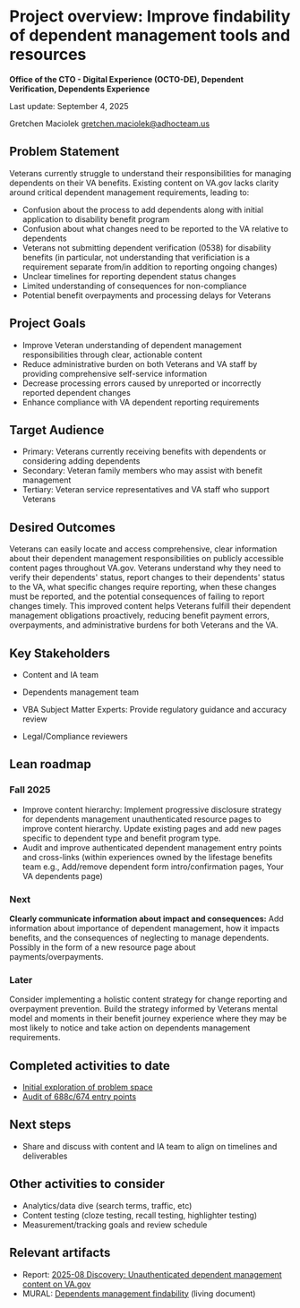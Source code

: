 # Project overview: Improve findability of dependent management tools and resources

**Office of the CTO - Digital Experience (OCTO-DE), Dependent Verification, Dependents Experience**

Last update: September 4, 2025

Gretchen Maciolek gretchen.maciolek@adhocteam.us

## Problem Statement

Veterans currently struggle to understand their responsibilities for managing dependents on their VA benefits. Existing content on VA.gov lacks clarity around critical dependent management requirements, leading to:

*  Confusion about the process to add dependents along with initial application to disability benefit program 
* Confusion about what changes need to be reported to the VA relative to dependents
* Veterans not submitting dependent verification (0538) for disability benefits (in particular, not understanding that verificiation is a requirement separate from/in addition to reporting ongoing changes)
*   Unclear timelines for reporting dependent status changes
*   Limited understanding of consequences for non-compliance
*   Potential benefit overpayments and processing delays for Veterans
     
  
## Project Goals
*   Improve Veteran understanding of dependent management responsibilities through clear, actionable content
*   Reduce administrative burden on both Veterans and VA staff by providing comprehensive self-service information
*   Decrease processing errors caused by unreported or incorrectly reported dependent changes
*   Enhance compliance with VA dependent reporting requirements
    

## Target Audience

* Primary: Veterans currently receiving benefits with dependents or considering adding dependents
* Secondary: Veteran family members who may assist with benefit management
* Tertiary: Veteran service representatives and VA staff who support Veterans

## Desired Outcomes
  
Veterans can easily locate and access comprehensive, clear information about their dependent management responsibilities on publicly accessible content pages throughout VA.gov. Veterans understand why they need to verify their dependents' status, report changes to their dependents' status to the VA, what specific changes require reporting, when these changes must be reported, and the potential consequences of failing to report changes timely. This improved content helps Veterans fulfill their dependent management obligations proactively, reducing benefit payment errors, overpayments, and administrative burdens for both Veterans and the VA.

## Key Stakeholders

*   Content and IA team
    
*   Dependents management team
    
*   VBA Subject Matter Experts: Provide regulatory guidance and accuracy review
    
*   Legal/Compliance reviewers


## Lean roadmap

### Fall 2025
- Improve content hierarchy: Implement progressive disclosure strategy for dependents management unauthenticated resource pages to improve content hierarchy. Update existing pages and add new pages specific to dependent type and benefit program type. 
- Audit and improve authenticated dependent management entry points and cross-links (within experiences owned by the lifestage benefits team e.g., Add/remove dependent form intro/confirmation pages, Your VA dependents page)

### Next
**Clearly communicate information about impact and consequences:** Add information about importance of dependent management, how it impacts benefits, and the consequences of neglecting to manage dependents. Possibly in the form of a new resource page about payments/overpayments.

### Later
Consider implementing a holistic content strategy for change reporting and overpayment prevention. Build the strategy informed by Veterans mental model and moments in their benefit journey experience where they may be most likely to notice and take action on dependents management requirements.

## Completed activities to date 
- [Initial exploration of problem space](https://github.com/department-of-veterans-affairs/va.gov-team/issues/112154)
- [Audit of 688c/674 entry points](https://github.com/orgs/department-of-veterans-affairs/projects/1237/views/3?pane=issue&itemId=118036186&issue=department-of-veterans-affairs%7Cva.gov-team%7C113355)

## Next steps
- Share and discuss with content and IA team to align on timelines and deliverables

## Other activities to consider
- Analytics/data dive (search terms, traffic, etc)
- Content testing (cloze testing, recall testing, highlighter testing)
- Measurement/tracking goals and review schedule


## Relevant artifacts
- Report: [2025-08 Discovery: Unauthenticated dependent management content on VA.gov](https://github.com/department-of-veterans-affairs/va.gov-team/blob/master/products/dependents/content/findability/Discovery%3A%20Dependents%20management%20content%20updates.md)
- MURAL: [Dependents management findability](https://app.mural.co/t/departmentofveteransaffairs9999/m/departmentofveteransaffairs9999/1753816606740/b9bd04cec1e87c8568709e31977a92826f3496ad) (living document)

